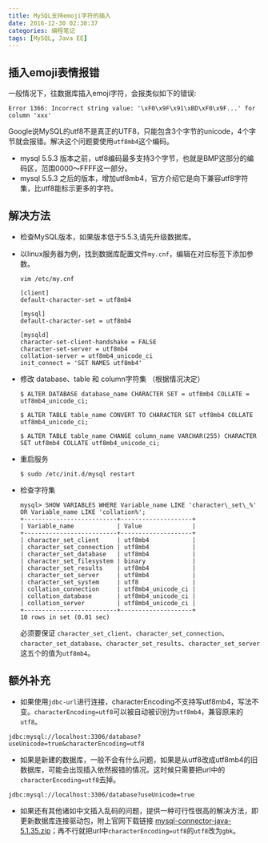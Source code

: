 ```yaml
---
title: MySQL支持emoji字符的插入
date: 2016-12-30 02:30:37
categories: 编程笔记
tags: [MySQL, Java EE]
---
```


## 插入emoji表情报错

一般情况下，往数据库插入emoji字符，会报类似如下的错误:
```
Error 1366: Incorrect string value: '\xF0\x9F\x91\xBD\xF0\x9F...' for column 'xxx'
```
Google说MySQL的utf8不是真正的UTF8，只能包含3个字节的unicode，4个字节就会报错。解决这个问题要使用`utf8mb4`这个编码。

* mysql 5.5.3 版本之前，utf8编码最多支持3个字节，也就是BMP这部分的编码区，范围0000～FFFF这一部分。
* mysql 5.5.3 之后的版本，增加utf8mb4，官方介绍它是向下兼容utf8字符集，比utf8能标示更多的字符。
<!-- more -->

## 解决方法
- 检查MySQL版本，如果版本低于5.5.3,请先升级数据库。

- 以linux服务器为例，找到数据库配置文件`my.cnf`，编辑在对应标签下添加参数。
  ```
  vim /etc/my.cnf
  
  [client]
  default-character-set = utf8mb4
  
  [mysql]
  default-character-set = utf8mb4
  
  [mysqld]
  character-set-client-handshake = FALSE
  character-set-server = utf8mb4
  collation-server = utf8mb4_unicode_ci
  init_connect = 'SET NAMES utf8mb4'
  ```
- 修改 database、table 和 column字符集 （根据情况决定）
  ```
  $ ALTER DATABASE database_name CHARACTER SET = utf8mb4 COLLATE = utf8mb4_unicode_ci;
  
  $ ALTER TABLE table_name CONVERT TO CHARACTER SET utf8mb4 COLLATE utf8mb4_unicode_ci;
  
  $ ALTER TABLE table_name CHANGE column_name VARCHAR(255) CHARACTER SET utf8mb4 COLLATE utf8mb4_unicode_ci;
  ```
- 重启服务
  ```
  $ sudo /etc/init.d/mysql restart
  ```
- 检查字符集
  ```
  mysql> SHOW VARIABLES WHERE Variable_name LIKE 'character\_set\_%' OR Variable_name LIKE 'collation%';
  +--------------------------+--------------------+
  | Variable_name            | Value              |
  +--------------------------+--------------------+
  | character_set_client     | utf8mb4            |
  | character_set_connection | utf8mb4            |
  | character_set_database   | utf8mb4            |
  | character_set_filesystem | binary             |
  | character_set_results    | utf8mb4            |
  | character_set_server     | utf8mb4            |
  | character_set_system     | utf8               |
  | collation_connection     | utf8mb4_unicode_ci |
  | collation_database       | utf8mb4_unicode_ci |
  | collation_server         | utf8mb4_unicode_ci |
  +--------------------------+--------------------+
  10 rows in set (0.01 sec)
  ```
  必须要保证 `character_set_client`、`character_set_connection`、`character_set_database`、`character_set_results`、`character_set_server` 这五个的值为`utf8mb4`。
  
## 额外补充
- 如果使用`jdbc-url`进行连接，characterEncoding不支持写utf8mb4，写法不变。`characterEncoding=utf8`可以被自动被识别为`utf8mb4`，兼容原来的`utf8`。
```
jdbc:mysql://localhost:3306/database?useUnicode=true&characterEncoding=utf8
```
- 如果是新建的数据库，一般不会有什么问题，如果是从utf8改成utf8mb4的旧数据库，可能会出现插入依然报错的情况。这时候只需要把url中的`characterEncoding=utf8`去掉。
```
jdbc:mysql://localhost:3306/database?useUnicode=true
```
- 如果还有其他诸如中文插入乱码的问题，提供一种可行性很高的解决方法，即更新数据库连接驱动包，附上官网下载链接 [mysql-connector-java-5.1.35.zip](http://dev.mysql.com/downloads/file/?id=456317)；再不行就把url中`characterEncoding=utf8`的`utf8`改为`gbk`。
